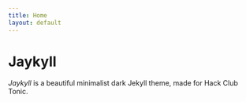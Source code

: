 ```yaml
---
title: Home
layout: default
---
```


# Jaykyll

*Jaykyll* is a beautiful minimalist dark Jekyll theme, made for Hack Club Tonic.